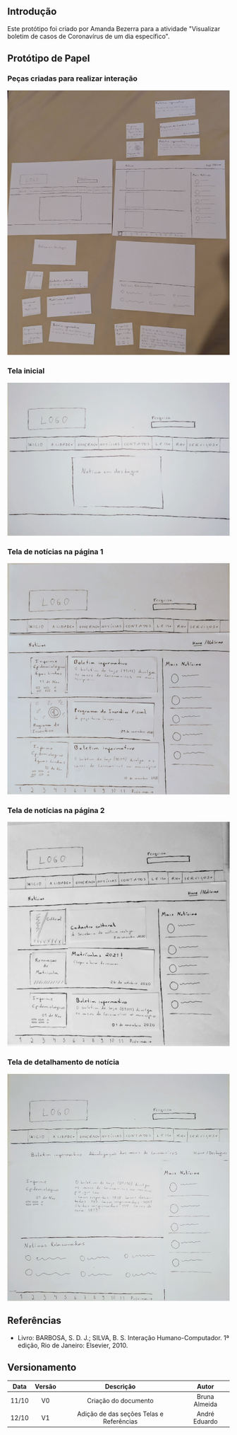 ## Introdução
Este protótipo foi criado por Amanda Bezerra para a atividade "Visualizar boletim de casos de Coronavírus de um dia específico".

## Protótipo de Papel

### Peças criadas para realizar interação
![prototipo](../imagens/papel/prototipo_5_partes_separadas.jpg)

### Tela inicial
![prototipo](../imagens/papel/prototipo_5_tela_0.jpg)

### Tela de notícias na página 1
![prototipo](../imagens/papel/prototipo_5_tela_1.jpg)

### Tela de notícias na página 2
![prototipo](../imagens/papel/prototipo_5_tela_2.jpg)

### Tela de detalhamento de notícia
![prototipo](../imagens/papel/prototipo_5_tela_3.jpg)


## Referências

- Livro: BARBOSA, S. D. J.; SILVA, B. S. Interação Humano-Computador. 1ª edição, Rio de Janeiro: Elsevier, 2010.

## Versionamento

| Data  | Versão |      Descrição       |     Autor     |
| :---: | :----: | :------------------: | :-----------: |
| 11/10 |   V0   | Criação do documento | Bruna Almeida |
| 12/10 |   V1   |  Adição de das seções Telas e Referências  | André Eduardo |
